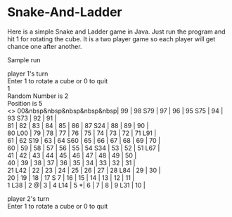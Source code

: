 Snake-And-Ladder
================

Here is a simple Snake and Ladder game in Java. Just run the program and hit 1 for rotating the cube. It is a two player game so each player will get chance one after another.

Sample run

player 1's turn<br>
Enter 1 to rotate a cube or 0 to quit <br>
1<br>
Random Number is 2<br>
Position is 5<br>
<>
00&nbsp&nbsp&nbsp&nbsp&nbsp| 99     | 98 S79 | 97     | 96     | 95 S75 | 94     | 93 S73 | 92     | 91     | <br>
81     | 82     | 83     | 84     | 85     | 86     | 87 S24 | 88     | 89     | 90     | <br>
80 L00 | 79     | 78     | 77     | 76     | 75     | 74     | 73     | 72     | 71 L91 | <br>
61     | 62 S19 | 63     | 64 S60 | 65     | 66     | 67     | 68     | 69     | 70     | <br>
60     | 59     | 58     | 57     | 56     | 55     | 54 S34 | 53     | 52     | 51 L67 | <br>
41     | 42     | 43     | 44     | 45     | 46     | 47     | 48     | 49     | 50     | <br>
40     | 39     | 38     | 37     | 36     | 35     | 34     | 33     | 32     | 31     | <br>
21 L42 | 22     | 23     | 24     | 25     | 26     | 27     | 28 L84 | 29     | 30     | <br>
20     | 19     | 18     | 17 S 7 | 16     | 15     | 14     | 13     | 12     | 11     | <br>
 1 L38 |  2    @|  3     |  4 L14 |  5    *|  6     |  7     |  8     |  9 L31 | 10     | <br>

player 2's turn<br>
Enter 1 to rotate a cube or 0 to quit 

